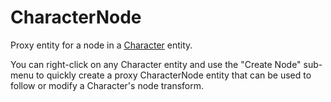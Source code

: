 # CharacterNode

Proxy entity for a node in a [Character](Entity/Character) entity.

You can right-click on any Character entity and use the "Create Node"
sub-menu to quickly create a proxy CharacterNode entity that can be used
to follow or modify a Character's node transform.
